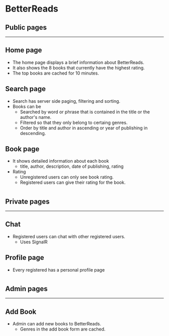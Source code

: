 # BetterReads

## Public pages
___
## Home page

* The home page displays a brief information about BetterReads. 
* It also shows the 8 books that currently have the highest rating. 
* The top books are cached for 10 minutes.

## Search page

* Search has server side paging, filtering and sorting.
* Books can be
  * Searched by word or phrase that is contained in the title or the author's name.
  * Filtered so that they only belong to certaing genres.
  * Order by title and author in ascending or year of publishing in descending.

## Book page

* It shows detailed information about each book
    * title, author, description, date of publishing, rating
* Rating
    * Unregistered users can only see book rating.
    * Registered users can give their rating for the book.

#

## Private pages
___

## Chat

* Registered users can chat with other registered users.
    * Uses SignalR

## Profile page

* Every registered has a personal profile page
#
## Admin pages
___

## Add Book

* Admin can add new books to BetterReads.
    * Genres in the add book form are cached.

